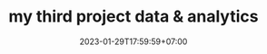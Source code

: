 ---
title: "my third project data & analytics"
description: "lorem"
date: 2023-01-29T17:59:59+07:00
thumbnail: "/assets/images/img1.png"
link: "https://porfolio-url.com"
tags: [data, analytics]
---